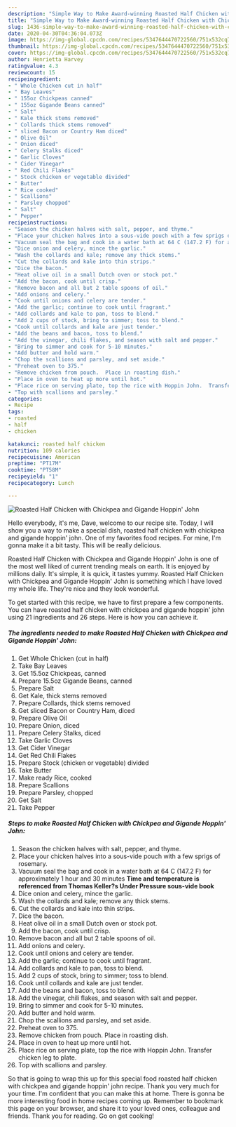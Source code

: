 ```yaml
---
description: "Simple Way to Make Award-winning Roasted Half Chicken with Chickpea and Gigande Hoppin&amp;#39; John"
title: "Simple Way to Make Award-winning Roasted Half Chicken with Chickpea and Gigande Hoppin&amp;#39; John"
slug: 1436-simple-way-to-make-award-winning-roasted-half-chicken-with-chickpea-and-gigande-hoppin-and-39-john
date: 2020-04-30T04:36:04.073Z
image: https://img-global.cpcdn.com/recipes/5347644470722560/751x532cq70/roasted-half-chicken-with-chickpea-and-gigande-hoppin-john-recipe-main-photo.jpg
thumbnail: https://img-global.cpcdn.com/recipes/5347644470722560/751x532cq70/roasted-half-chicken-with-chickpea-and-gigande-hoppin-john-recipe-main-photo.jpg
cover: https://img-global.cpcdn.com/recipes/5347644470722560/751x532cq70/roasted-half-chicken-with-chickpea-and-gigande-hoppin-john-recipe-main-photo.jpg
author: Henrietta Harvey
ratingvalue: 4.3
reviewcount: 15
recipeingredient:
- " Whole Chicken cut in half"
- " Bay Leaves"
- " 155oz Chickpeas canned"
- " 155oz Gigande Beans canned"
- " Salt"
- " Kale thick stems removed"
- " Collards thick stems removed"
- " sliced Bacon or Country Ham diced"
- " Olive Oil"
- " Onion diced"
- " Celery Stalks diced"
- " Garlic Cloves"
- " Cider Vinegar"
- " Red Chili Flakes"
- " Stock chicken or vegetable divided"
- " Butter"
- " Rice cooked"
- " Scallions"
- " Parsley chopped"
- " Salt"
- " Pepper"
recipeinstructions:
- "Season the chicken halves with salt, pepper, and thyme."
- "Place your chicken halves into a sous-vide pouch with a few sprigs of rosemary."
- "Vacuum seal the bag and cook in a water bath at 64 C (147.2 F) for approximately 1 hour and 30 minutes  **Time and temperature is referenced from Thomas Keller?s Under Pressure sous-vide book**"
- "Dice onion and celery, mince the garlic."
- "Wash the collards and kale; remove any thick stems."
- "Cut the collards and kale into thin strips."
- "Dice the bacon."
- "Heat olive oil in a small Dutch oven or stock pot."
- "Add the bacon, cook until crisp."
- "Remove bacon and all but 2 table spoons of oil."
- "Add onions and celery."
- "Cook until onions and celery are tender."
- "Add the garlic; continue to cook until fragrant."
- "Add collards and kale to pan, toss to blend."
- "Add 2 cups of stock, bring to simmer; toss to blend."
- "Cook until collards and kale are just tender."
- "Add the beans and bacon, toss to blend."
- "Add the vinegar, chili flakes, and season with salt and pepper."
- "Bring to simmer and cook for 5-10 minutes."
- "Add butter and hold warm."
- "Chop the scallions and parsley, and set aside."
- "Preheat oven to 375."
- "Remove chicken from pouch.  Place in roasting dish."
- "Place in oven to heat up more until hot."
- "Place rice on serving plate, top the rice with Hoppin John.  Transfer chicken leg to plate."
- "Top with scallions and parsley."
categories:
- Recipe
tags:
- roasted
- half
- chicken

katakunci: roasted half chicken 
nutrition: 109 calories
recipecuisine: American
preptime: "PT17M"
cooktime: "PT58M"
recipeyield: "1"
recipecategory: Lunch

---
```



![Roasted Half Chicken with Chickpea and Gigande Hoppin&#39; John](https://img-global.cpcdn.com/recipes/5347644470722560/751x532cq70/roasted-half-chicken-with-chickpea-and-gigande-hoppin-john-recipe-main-photo.jpg)

Hello everybody, it's me, Dave, welcome to our recipe site. Today, I will show you a way to make a special dish, roasted half chicken with chickpea and gigande hoppin&#39; john. One of my favorites food recipes. For mine, I'm gonna make it a bit tasty. This will be really delicious.

Roasted Half Chicken with Chickpea and Gigande Hoppin&#39; John is one of the most well liked of current trending meals on earth. It is enjoyed by millions daily. It's simple, it is quick, it tastes yummy. Roasted Half Chicken with Chickpea and Gigande Hoppin&#39; John is something which I have loved my whole life. They're nice and they look wonderful.




To get started with this recipe, we have to first prepare a few components. You can have roasted half chicken with chickpea and gigande hoppin&#39; john using 21 ingredients and 26 steps. Here is how you can achieve it.

<!--inarticleads1-->

##### The ingredients needed to make Roasted Half Chicken with Chickpea and Gigande Hoppin&#39; John:

1. Get  Whole Chicken (cut in half)
1. Take  Bay Leaves
1. Get  15.5oz Chickpeas, canned
1. Prepare  15.5oz Gigande Beans, canned
1. Prepare  Salt
1. Get  Kale, thick stems removed
1. Prepare  Collards, thick stems removed
1. Get  sliced Bacon or Country Ham, diced
1. Prepare  Olive Oil
1. Prepare  Onion, diced
1. Prepare  Celery Stalks, diced
1. Take  Garlic Cloves
1. Get  Cider Vinegar
1. Get  Red Chili Flakes
1. Prepare  Stock (chicken or vegetable) divided
1. Take  Butter
1. Make ready  Rice, cooked
1. Prepare  Scallions
1. Prepare  Parsley, chopped
1. Get  Salt
1. Take  Pepper




<!--inarticleads2-->

##### Steps to make Roasted Half Chicken with Chickpea and Gigande Hoppin&#39; John:

1. Season the chicken halves with salt, pepper, and thyme.
1. Place your chicken halves into a sous-vide pouch with a few sprigs of rosemary.
1. Vacuum seal the bag and cook in a water bath at 64 C (147.2 F) for approximately 1 hour and 30 minutes  **Time and temperature is referenced from Thomas Keller?s Under Pressure sous-vide book**
1. Dice onion and celery, mince the garlic.
1. Wash the collards and kale; remove any thick stems.
1. Cut the collards and kale into thin strips.
1. Dice the bacon.
1. Heat olive oil in a small Dutch oven or stock pot.
1. Add the bacon, cook until crisp.
1. Remove bacon and all but 2 table spoons of oil.
1. Add onions and celery.
1. Cook until onions and celery are tender.
1. Add the garlic; continue to cook until fragrant.
1. Add collards and kale to pan, toss to blend.
1. Add 2 cups of stock, bring to simmer; toss to blend.
1. Cook until collards and kale are just tender.
1. Add the beans and bacon, toss to blend.
1. Add the vinegar, chili flakes, and season with salt and pepper.
1. Bring to simmer and cook for 5-10 minutes.
1. Add butter and hold warm.
1. Chop the scallions and parsley, and set aside.
1. Preheat oven to 375.
1. Remove chicken from pouch.  Place in roasting dish.
1. Place in oven to heat up more until hot.
1. Place rice on serving plate, top the rice with Hoppin John.  Transfer chicken leg to plate.
1. Top with scallions and parsley.




So that is going to wrap this up for this special food roasted half chicken with chickpea and gigande hoppin&#39; john recipe. Thank you very much for your time. I'm confident that you can make this at home. There is gonna be more interesting food in home recipes coming up. Remember to bookmark this page on your browser, and share it to your loved ones, colleague and friends. Thank you for reading. Go on get cooking!
